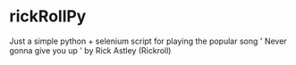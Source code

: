 # rickRollPy
Just a simple python + selenium script for playing the popular song ' Never gonna give you up ' by Rick Astley (Rickroll) 
